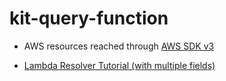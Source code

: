 # kit-query-function

- AWS resources reached through [AWS SDK v3](https://docs.aws.amazon.com/AWSJavaScriptSDK/v3/latest/index.html)

- [Lambda Resolver Tutorial (with multiple fields)](https://docs.aws.amazon.com/appsync/latest/devguide/tutorial-lambda-resolvers.html)
